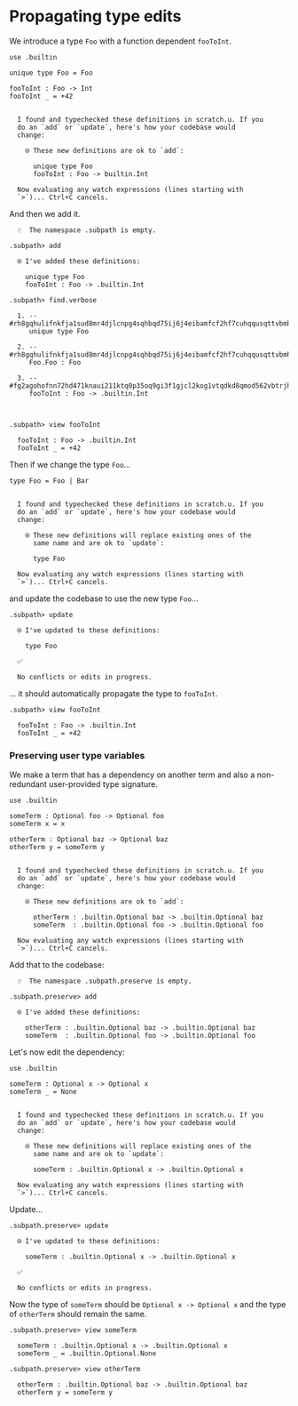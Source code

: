 # Propagating type edits

We introduce a type `Foo` with a function dependent `fooToInt`.

```unison
use .builtin

unique type Foo = Foo

fooToInt : Foo -> Int
fooToInt _ = +42
```

```ucm

  I found and typechecked these definitions in scratch.u. If you
  do an `add` or `update`, here's how your codebase would
  change:
  
    ⍟ These new definitions are ok to `add`:
    
      unique type Foo
      fooToInt : Foo -> builtin.Int
   
  Now evaluating any watch expressions (lines starting with
  `>`)... Ctrl+C cancels.

```
And then we add it.

```ucm
  ☝️  The namespace .subpath is empty.

.subpath> add

  ⍟ I've added these definitions:
  
    unique type Foo
    fooToInt : Foo -> .builtin.Int

.subpath> find.verbose

  1. -- #rh8gqhulifnkfja1sud8mr4djlcnpg4sqhbqd75ij6j4eibamfcf2hf7cuhqqusqttvbmhj41khd8p8m1jpjdcdla1ul8ved9jk94po
     unique type Foo
     
  2. -- #rh8gqhulifnkfja1sud8mr4djlcnpg4sqhbqd75ij6j4eibamfcf2hf7cuhqqusqttvbmhj41khd8p8m1jpjdcdla1ul8ved9jk94po#0
     Foo.Foo : Foo
     
  3. -- #fg2agohofnn72hd471knaui211ktq0p35oq9gi3f1gjcl2kog1vtqdkd8qmod562vbtrjh2nvnejj028blnmbj3ajh3askfo0uj4sbg
     fooToInt : Foo -> .builtin.Int
     
  

.subpath> view fooToInt

  fooToInt : Foo -> .builtin.Int
  fooToInt _ = +42

```
Then if we change the type `Foo`...

```unison
type Foo = Foo | Bar
```

```ucm

  I found and typechecked these definitions in scratch.u. If you
  do an `add` or `update`, here's how your codebase would
  change:
  
    ⍟ These new definitions will replace existing ones of the
      same name and are ok to `update`:
    
      type Foo
   
  Now evaluating any watch expressions (lines starting with
  `>`)... Ctrl+C cancels.

```
and update the codebase to use the new type `Foo`...

```ucm
.subpath> update

  ⍟ I've updated to these definitions:
  
    type Foo

  ✅
  
  No conflicts or edits in progress.

```
... it should automatically propagate the type to `fooToInt`.

```ucm
.subpath> view fooToInt

  fooToInt : Foo -> .builtin.Int
  fooToInt _ = +42

```
### Preserving user type variables

We make a term that has a dependency on another term and also a non-redundant
user-provided type signature.

```unison
use .builtin

someTerm : Optional foo -> Optional foo
someTerm x = x

otherTerm : Optional baz -> Optional baz
otherTerm y = someTerm y
```

```ucm

  I found and typechecked these definitions in scratch.u. If you
  do an `add` or `update`, here's how your codebase would
  change:
  
    ⍟ These new definitions are ok to `add`:
    
      otherTerm : .builtin.Optional baz -> .builtin.Optional baz
      someTerm  : .builtin.Optional foo -> .builtin.Optional foo
   
  Now evaluating any watch expressions (lines starting with
  `>`)... Ctrl+C cancels.

```
Add that to the codebase:

```ucm
  ☝️  The namespace .subpath.preserve is empty.

.subpath.preserve> add

  ⍟ I've added these definitions:
  
    otherTerm : .builtin.Optional baz -> .builtin.Optional baz
    someTerm  : .builtin.Optional foo -> .builtin.Optional foo

```
Let's now edit the dependency:

```unison
use .builtin

someTerm : Optional x -> Optional x
someTerm _ = None
```

```ucm

  I found and typechecked these definitions in scratch.u. If you
  do an `add` or `update`, here's how your codebase would
  change:
  
    ⍟ These new definitions will replace existing ones of the
      same name and are ok to `update`:
    
      someTerm : .builtin.Optional x -> .builtin.Optional x
   
  Now evaluating any watch expressions (lines starting with
  `>`)... Ctrl+C cancels.

```
Update...

```ucm
.subpath.preserve> update

  ⍟ I've updated to these definitions:
  
    someTerm : .builtin.Optional x -> .builtin.Optional x

  ✅
  
  No conflicts or edits in progress.

```
Now the type of `someTerm` should be `Optional x -> Optional x` and the 
type of `otherTerm` should remain the same.

```ucm
.subpath.preserve> view someTerm

  someTerm : .builtin.Optional x -> .builtin.Optional x
  someTerm _ = .builtin.Optional.None

.subpath.preserve> view otherTerm

  otherTerm : .builtin.Optional baz -> .builtin.Optional baz
  otherTerm y = someTerm y

```
